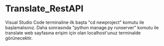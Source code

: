 # Translate_RestAPI

Visual Studio Code terminaline ilk başta "cd newproject" komutu ile başlamalısınız.
Daha sonrasında "python manage.py runserver" komutu ile translate web sayfasına erişim için olan localhost'unuz terminalde görünecektir.
